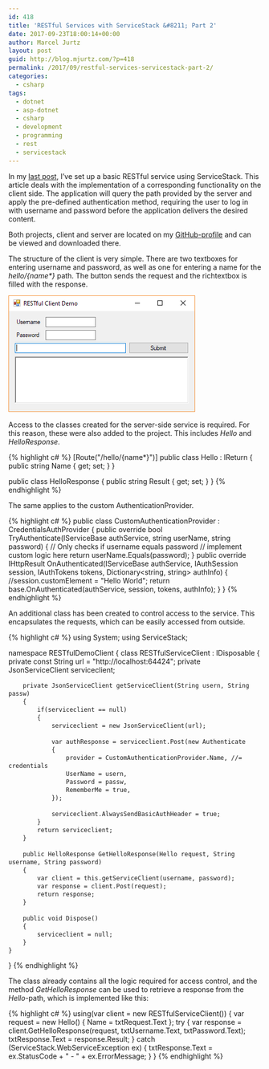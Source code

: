 ```yaml
---
id: 418
title: 'RESTful Services with ServiceStack &#8211; Part 2'
date: 2017-09-23T18:00:14+00:00
author: Marcel Jurtz
layout: post
guid: http://blog.mjurtz.com/?p=418
permalink: /2017/09/restful-services-servicestack-part-2/
categories:
  - csharp
tags:
  - dotnet
  - asp-dotnet
  - csharp
  - development
  - programming
  - rest
  - servicestack
---
```

In my [last post](http://blog.mjurtz.com/2017/09/creating-restful-services-servicestack/), I&#8217;ve set up a basic RESTful service using ServiceStack. This article deals with the implementation of a corresponding functionality on the client side. The application will query the path provided by the server and apply the pre-defined authentication method, requiring the user to log in with username and password before the application delivers the desired content.

Both projects, client and server are located on my [GitHub-profile](https://github.com/MarcelJurtz/ServiceStackExamples) and can be viewed and downloaded there.

The structure of the client is very simple. There are two textboxes for entering username and password, as well as one for entering a name for the _hello/{name*}_ path. The button sends the request and the richtextbox is filled with the response.

![ServiceStack Client Demo Application](/assets/2017/servicestack-client-demo.png)

Access to the classes created for the server-side service is required. For this reason, these were also added to the project. This includes _Hello_ and _HelloResponse_.

{% highlight c# %}
[Route("/hello/{name*}")]
public class Hello : IReturn<HelloResponse>
{
    public string Name { get; set; }
}

public class HelloResponse
{
    public string Result { get; set; }
}
{% endhighlight %}

The same applies to the custom AuthenticationProvider.

{% highlight c# %}
public class CustomAuthenticationProvider : CredentialsAuthProvider
{
    public override bool TryAuthenticate(IServiceBase authService, string userName, string password)
    {
        // Only checks if username equals password
        // implement custom logic here
        return userName.Equals(password);
    }
    public override IHttpResult OnAuthenticated(IServiceBase authService, IAuthSession session, IAuthTokens tokens, Dictionary<string, string> authInfo)
    {
        //session.customElement = "Hello World";
        return base.OnAuthenticated(authService, session, tokens, authInfo);
    }
}
{% endhighlight %}

An additional class has been created to control access to the service. This encapsulates the requests, which can be easily accessed from outside.

{% highlight c# %}
using System;
using ServiceStack;

namespace RESTfulDemoClient
{
    class RESTfulServiceClient : IDisposable
    {
        private const String url = "http://localhost:64424";
        private JsonServiceClient serviceclient;

        private JsonServiceClient getServiceClient(String usern, String passw)
        {
            if(serviceclient == null)
            {
                serviceclient = new JsonServiceClient(url);

                var authResponse = serviceclient.Post(new Authenticate
                {
                    provider = CustomAuthenticationProvider.Name, //= credentials
                    UserName = usern,
                    Password = passw,
                    RememberMe = true,
                });

                serviceclient.AlwaysSendBasicAuthHeader = true;
            }
            return serviceclient;
        }

        public HelloResponse GetHelloResponse(Hello request, String username, String password)
        {
            var client = this.getServiceClient(username, password);
            var response = client.Post(request);
            return response;
        }

        public void Dispose()
        {
            serviceclient = null;
        }
    }
}
{% endhighlight %}

The class already contains all the logic required for access control, and the method _GetHelloResponse_ can be used to retrieve a response from the _Hello_-path, which is implemented like this:

{% highlight c# %}
using(var client = new RESTfulServiceClient())
{
    var request = new Hello() { Name = txtRequest.Text };
    try
    {
        var response = client.GetHelloResponse(request, txtUsername.Text, txtPassword.Text);
        txtResponse.Text = response.Result;
    }
    catch (ServiceStack.WebServiceException ex)
    {
        txtResponse.Text = ex.StatusCode + " - " + ex.ErrorMessage;
    }
}
{% endhighlight %}